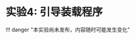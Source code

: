 # 实验4: 引导装载程序

!!! danger "本实验尚未发布，内容随时可能发生变化"

<div style="display:none">

这个实验的目的是进一步掌握如何在MCU上编写裸机程序，理解bootloader的一般工作原理。

本实验配有[实验指南](lab4_guide.md)。

## 实验目的

1. 熟练掌握在STM32F103上编写交互程序的方法；
2. 理解bootloader的一般功能和基本工作原理；
3. 掌握调整编译链接参数以形成定制的编译结果的方法。

## 实验器材

与实验1相同。

## 实验步骤

1. 编写一个交互对话程序，能通过串口收到PC的指令，并分离出命令字和参数，将分离的结果返回；
2. 写一个简易bootloader，能通过串口执行四条最简单的指令：
   - `peek <addr>` 以一个字为单位读取内存中 addr 位置的数据(addr是4字节对齐,十六进制的
     形式,长度为8位十六进制,没有引导字符，例如 `00008000)`,并以十六进制的形式输出结果，输出结果为自然序（高位在前）
   - `poke <addr> <data>` 以一个字为单位修改内存中 addr 位置的数据为 data(addr 是 4 字节对齐,十六进制的形式,长度为8位十六进制, data 也是十六进制的形式,长度为8位十六进制，为自然序高位在前)
   - `load <addr>` 启动XModem或ZModem协议，从PC接收一段二进制数据，保存在addr开始的RAM中
   - `run <addr>` 运行RAM地址addr开始的程序
3. 重新编译链接实验1的按钮控制LED程序（必须没有开任何中断），将目标定位在RAM中，用步骤2的bootloader下载到RAM中运行。

## 扩展内容

1. 增加命令`print <addr>`，以字符形式输出从addr开始的字节，直到0x00为止，addr不需要是4字节对齐的。

## 实验报告要求

1. 画出你所实际实施的连接示意图；
2. 给出所用的器材的列表；
3. 描述所做的实验步骤，给出各步操作的命令和结果；
4. 给出你的程序的代码，并加以解释；
5. 给出测试的结果。

</div>